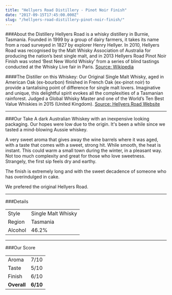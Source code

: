 ```yaml
---
title: "Hellyers Road Distillery - Pinot Noir Finish"
date: "2017-09-15T17:45:00.000Z"
slug: "/hellyers-road-distillery-pinot-noir-finish/"
---
```

###About the Distillery
Hellyers Road is a whisky distillery in Burnie, Tasmania. Founded in 1999 by a group of dairy farmers, it takes its name from a road surveyed in 1827 by explorer Henry Hellyer. In 2010, Hellyers Road was recognised by the Malt Whisky Association of Australia for producing the nation’s best single malt, and in 2013 Hellyers Road Pinot Noir Finish was voted ‘Best New World Whisky’ from a series of blind tastings conducted at the Whisky Live fair in Paris.
[Source: Wikipedia](https://en.wikipedia.org/wiki/Hellyers_Road_Distillery)

####The Distiller on this Whiskey:
Our Original Single Malt Whisky, aged in American Oak (ex-bourbon) finished in French Oak (ex-pinot noir) to provide a tantalising point of difference for single malt lovers. Imaginative and unique, this delightful spirit evokes all the complexities of a Tasmanian rainforest. Judged a Global Whisky Master and one of the World’s Ten Best Value Whiskies in 2015 (United Kingdom).
[Source: Hellyers Road Website](https://hellyersroaddistillery.com.au/product/single-malt-pinot-noir-finish/)

---

###Our Take
A dark Australian Whiskey with an inexpensive looking packaging. Our hopes were low due to the origin. It's been a while since we tasted a mind-blowing Aussie whiskey.

A very sweet aroma that gives away the wine barrels where it was aged, with a taste that comes with a sweet, strong hit. While smooth, the heat is instant. This could warm a small town during the winter, in a pleasant way. Not too much complexity and great for those who love sweetness. Strangely, the first sip feels dry and earthy.

The finish is extremely long and with the sweet decadence of someone who has overindulged in cake. 

We prefered the original Hellyers Road.


---

###Details
<table>  
<tr>  
<td class="grey">Style</td><td>Single Malt Whisky</td>  
</tr>  
<tr>  
<td class="grey">Region</td><td>Tasmania</td>  
</tr>  
<tr>  
<td class="grey">Alcohol</td><td>46.2%</td>  
</tr>  
</table>


---

###Our Score
<table class="score-table">  
<tr>  
<td class="grey">Aroma</td><td>7/10</td>  
</tr>  
<tr>  
<td class="grey">Taste</td><td>5/10</td>  
</tr>  
<tr>  
<td class="grey">Finish</td><td>6/10</td>  
</tr>  
<tr>  
<td class="grey"><strong>Overall</strong></td><td><strong>6/10</strong></td>  
</tr>  
</table>
    